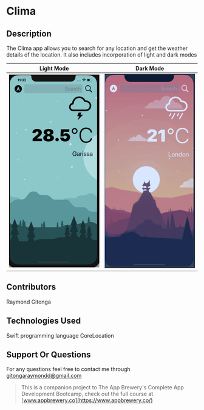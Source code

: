 #  Clima

## Description

The Clima app allows you to search for any location and get the weather details of the location. It also includes incorporation of light and dark modes

 Light Mode                    |  Dark Mode
:-----------------------------:|:--------------------------------:
 ![Day](Documentation/1.png)   | ![Night mode](Documentation/2.png)


## Contributors
Raymond Gitonga


## Technologies Used

Swift programming language
CoreLocation 

## Support Or Questions
For any questions feel free to contact me through gitongaraymondd@gmail.com


>This is a companion project to The App Brewery's Complete App Development Bootcamp, check out the full course at [www.appbrewery.co](https://www.appbrewery.co/)



